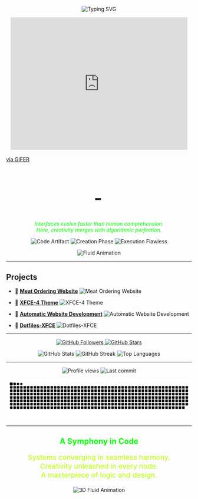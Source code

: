 <p align="center">
  <img src="https://readme-typing-svg.herokuapp.com?font=Fira+Code&weight=600&size=30&duration=4000&pause=1000&color=0DFF00&background=000000&width=900&height=60&lines=SYSTEM+BOOT+SEQUENCE+INITIALIZED;ANALYSIS...;ARTIFICIAL+INTELLIGENCE+ACTIVE;ENCRYPTED+PROTOCOL+ENGAGED" alt="Typing SVG">
</p>

<p align="center">
  <!-- Add your 3D Tech Animation GIF here -->
  <iframe src="https://gifer.com/embed/LCPT" width=480 height=360.000 frameBorder="0" allowFullScreen></iframe><p><a href="https://gifer.com">via GIFER</a></p>
</p> 

<h1 align="center" style="font-size: 3rem; letter-spacing: 0.1em;">  - </h1>

<p align="center" style="font-style: italic; color: #00FF00;">
  <em>Interfaces evolve faster than human comprehension.<br> Here, creativity merges with algorithmic perfection.</em>
</p>

<p align="center">
  <img src="https://img.shields.io/badge/ARTIFACT-01FF70?style=for-the-badge&logo=github" alt="Code Artifact">
  <img src="https://img.shields.io/badge/CREATION-PHASE-01FF70?style=for-the-badge&logo=github" alt="Creation Phase">
  <img src="https://img.shields.io/badge/EXECUTION-FLAWLESS-01FF70?style=for-the-badge&logo=github" alt="Execution Flawless">
</p>

<p align="center">
  <!-- Add your Fluid Animation GIF here -->
  <img src="https://media.giphy.com/media/fx4zxFLVDAluXnk4qH/giphy.gif?cid=790b761155rx3hadqi7ckr6dk9kr4eflghcwoxw202h8xthx&ep=v1_gifs_search&rid=giphy.gif&ct=g" alt="Fluid Animation" width="500px">
</p>

---

## Projects

- 🥩 **[Meat Ordering Website](https://github.com/Hiroshi0Nohara/Hiroshi0Nohara.github.io)**
  <img src="https://raw.githubusercontent.com/Hiroshi0Nohara/Hiroshi0Nohara.github.io/main/screenshot.png" width="300px" alt="Meat Ordering Website">

- 🎨 **[XFCE-4 Theme](https://github.com/Hiroshi0Nohara/xfce-4-theme)**
  <img src="https://raw.githubusercontent.com/Hiroshi0Nohara/xfce-4-theme/main/screenshot.png" width="300px" alt="XFCE-4 Theme">

- 🤖 **[Automatic Website Development](https://github.com/Hiroshi0Nohara/automatic-website-development)**
  <img src="https://raw.githubusercontent.com/Hiroshi0Nohara/automatic-website-development/main/screenshot.png" width="300px" alt="Automatic Website Development">

- 📂 **[Dotfiles-XFCE](https://github.com/Hiroshi0Nohara/Dotfiles-XFCE)**
  <img src="https://raw.githubusercontent.com/Hiroshi0Nohara/Dotfiles-XFCE/main/screenshot.png" width="300px" alt="Dotfiles-XFCE">

---

<p align="center">
  <a href="https://github.com/Hiroshi0Nohara?tab=followers">
    <img src="https://img.shields.io/github/followers/Hiroshi0Nohara?label=Followers&style=social" alt="GitHub Followers">
  </a>
  <a href="https://github.com/Hiroshi0Nohara?tab=repositories">
    <img src="https://img.shields.io/github/stars/Hiroshi0Nohara?label=Stars&style=social" alt="GitHub Stars">
  </a>
</p>

<p align="center">
  <img src="https://github-readme-stats.vercel.app/api?username=Hiroshi0Nohara&show_icons=true&theme=radical&count_private=true" alt="GitHub Stats">
  <img src="https://github-readme-streak-stats.herokuapp.com/?user=Hiroshi0Nohara&theme=radical" alt="GitHub Streak">
  <img src="https://github-readme-stats.vercel.app/api/top-langs/?username=Hiroshi0Nohara&layout=compact&theme=radical" alt="Top Languages">
</p>

---

<p align="center">
  <img src="https://komarev.com/ghpvc/?username=Hiroshi0Nohara&color=green&style=plastic" alt="Profile views">
  <img src="https://img.shields.io/github/last-commit/Hiroshi0Nohara/xfce-4-theme?style=plastic" alt="Last commit">
</p>

<p align="center">
  <img src="https://raw.githubusercontent.com/Platane/snk/output/github-contribution-grid-snake.svg" alt="Contribution Snake">
</p>

---

<h2 align="center" style="color:#00FF00;">A Symphony in Code</h2>
<p align="center" style="color:#B6FF00; font-size:1.2rem;">
  Systems converging in seamless harmony.<br>Creativity unleashed in every node.<br>A masterpiece of logic and design.
</p>
<p align="center">
  <!-- Add your 3D Fluid Animation GIF here -->
  <img src="https://i.pinimg.com/originals/47/21/4e/47214e868ff46604223412ca997a173d.gif" alt="3D Fluid Animation" width="500px">
</p>
